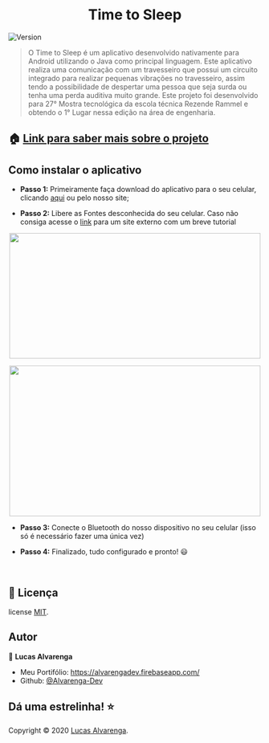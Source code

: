 <h1 align="center">Time to Sleep</h1>
<p>
  <img alt="Version" src="https://img.shields.io/badge/version-1.0-blue.svg?cacheSeconds=2592000" />
</p>

> O Time to Sleep é um aplicativo desenvolvido nativamente para Android utilizando o Java como principal linguagem. Este aplicativo realiza uma comunicação com um travesseiro que possui um circuito integrado para realizar pequenas vibrações no travesseiro, assim tendo a possibilidade de despertar uma pessoa que seja surda ou tenha uma perda auditiva muito grande. Este projeto foi desenvolvido para 27° Mostra tecnológica da escola técnica Rezende Rammel e obtendo o 1° Lugar nessa edição na área de engenharia.

## 🏠 [Link para saber mais sobre o projeto](https://timetosleepbr.github.io/)

## Como instalar o aplicativo

- **Passo 1:** Primeiramente faça download do aplicativo para o seu celular, clicando <a href="https://github.com/TimeToSleepBR/TimeToSleepBR.github.io/raw/master/download/tts.apk" >aqui</a> ou pelo nosso site;

- **Passo 2:** Libere as Fontes desconhecida do seu celular. Caso não consiga acesse o <a href="https://www.tudocelular.com/curiosidade/noticias/n139751/como-instalar-apps-fontes-desconhecidas-android.html" target="_blank">link</a> para um site externo com um breve tutorial

<p align="center">
    <a href="https://www.tudocelular.com/curiosidade/noticias/n139751/como-instalar-apps-fontes-desconhecidas-android.html">
        <img  src="https://t.tudocdn.net/385044?w=660&h=392" width="500" height="250"> </img>
    </a>
</p>
<p align="center">
     <a href="https://www.tudocelular.com/curiosidade/noticias/n139751/como-instalar-apps-fontes-desconhecidas-android.html">
        <img align="center" src="https://t.tudocdn.net/385042?w=660&h=551" width="500" height="300"> </img>
    </a>
</p>

- **Passo 3:** Conecte o Bluetooth do nosso dispositivo no seu celular (isso só é necessário fazer uma única vez)

- **Passo 4:** Finalizado, tudo configurado e pronto! 😃
<br/>

## 📝 Licença

license <a href="https://github.com/TimeToSleepBR/TimeToSleepBR.github.io/blob/master/LICENSE">MIT</a>.

## Autor

👤 **Lucas Alvarenga**

* Meu Portifólio: https://alvarengadev.firebaseapp.com/
* Github: [@Alvarenga-Dev](https://github.com/Alvarenga-Dev)

## Dá uma estrelinha! ⭐️

Copyright © 2020 [Lucas Alvarenga](https://github.com/Alvarenga-Dev).<br/>
